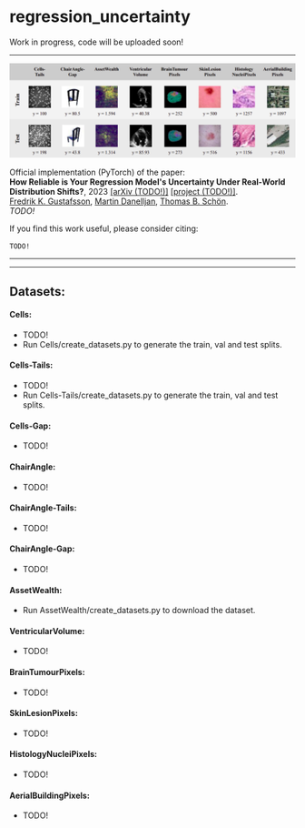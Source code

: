 # regression_uncertainty

Work in progress, code will be uploaded soon!




***

![overview image](regression_uncertainty.png)

Official implementation (PyTorch) of the paper: \
**How Reliable is Your Regression Model's Uncertainty Under Real-World Distribution Shifts?**, 2023 [[arXiv (TODO!)]]() [[project (TODO!)]](). \
[Fredrik K. Gustafsson](http://www.fregu856.com/), [Martin Danelljan](https://martin-danelljan.github.io/), [Thomas B. Schön](http://user.it.uu.se/~thosc112/). \
_TODO!_

If you find this work useful, please consider citing:
```
TODO!
```




***
***

## Datasets:

#### Cells:
- TODO!
- Run Cells/create_datasets.py to generate the train, val and test splits.

#### Cells-Tails:
- TODO!
- Run Cells-Tails/create_datasets.py to generate the train, val and test splits.

#### Cells-Gap:
- TODO!

#### ChairAngle:
- TODO!

#### ChairAngle-Tails:
- TODO!

#### ChairAngle-Gap:
- TODO!

#### AssetWealth:
- Run AssetWealth/create_datasets.py to download the dataset.

#### VentricularVolume:
- TODO!

#### BrainTumourPixels:
- TODO!

#### SkinLesionPixels:
- TODO!

#### HistologyNucleiPixels:
- TODO!

#### AerialBuildingPixels:
- TODO!
